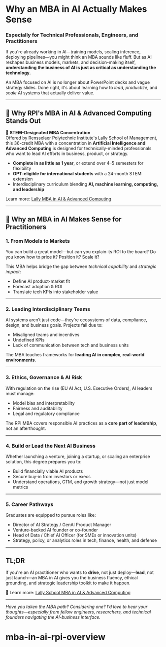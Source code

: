 # Why an MBA in AI Actually Makes Sense  
### Especially for Technical Professionals, Engineers, and Practitioners

If you're already working in AI—training models, scaling inference, deploying pipelines—you might think an MBA sounds like fluff. But as AI reshapes business models, markets, and decision-making itself, **understanding the business of AI is just as critical as understanding the technology**.

An MBA focused on AI is no longer about PowerPoint decks and vague strategy slides. Done right, it's about learning how to *lead*, *productize*, and *scale* AI systems that actually deliver value.

---

## 🎯 Why RPI's MBA in AI & Advanced Computing Stands Out

📍 **STEM-Designated MBA Concentration**  
Offered by Rensselaer Polytechnic Institute's Lally School of Management, this 36-credit MBA with a concentration in **Artificial Intelligence and Advanced Computing** is designed for technically-minded professionals who want to lead AI efforts in business, product, or strategy.

- **Complete in as little as 1 year**, or extend over 4–5 semesters for flexibility  
- **OPT-eligible for international students** with a 24-month STEM extension  
- Interdisciplinary curriculum blending **AI, machine learning, computing, and leadership**

Learn more: [Lally MBA in AI & Advanced Computing](https://lally.rpi.edu/graduate-programs/artificial-intelligence-and-advanced-computing-stem-designated)

---

## 🧠 Why an MBA in AI Makes Sense for Practitioners

### 1. From Models to Markets
You can build a great model—but can you explain its ROI to the board? Do you know how to price it? Position it? Scale it?

This MBA helps bridge the gap between *technical capability* and *strategic impact*:
- Define AI product-market fit  
- Forecast adoption & ROI  
- Translate tech KPIs into stakeholder value  

---

### 2. Leading Interdisciplinary Teams
AI systems aren’t just code—they’re ecosystems of data, compliance, design, and business goals. Projects fail due to:
- Misaligned teams and incentives  
- Undefined KPIs  
- Lack of communication between tech and business units  

The MBA teaches frameworks for **leading AI in complex, real-world environments**.

---

### 3. Ethics, Governance & AI Risk
With regulation on the rise (EU AI Act, U.S. Executive Orders), AI leaders must manage:
- Model bias and interpretability  
- Fairness and auditability  
- Legal and regulatory compliance

The RPI MBA covers responsible AI practices as a **core part of leadership**, not an afterthought.

---

### 4. Build or Lead the Next AI Business
Whether launching a venture, joining a startup, or scaling an enterprise solution, this degree prepares you to:
- Build financially viable AI products  
- Secure buy-in from investors or execs  
- Understand operations, GTM, and growth strategy—not just model metrics

---

### 5. Career Pathways
Graduates are equipped to pursue roles like:
- Director of AI Strategy / GenAI Product Manager  
- Venture-backed AI founder or co-founder  
- Head of Data / Chief AI Officer (for SMEs or innovation units)  
- Strategy, policy, or analytics roles in tech, finance, health, and defense

---

## TL;DR
If you're an AI practitioner who wants to **drive**, not just deploy—**lead**, not just launch—an MBA in AI gives you the business fluency, ethical grounding, and strategic leadership toolkit to make it happen.

🧭 Learn more: [Lally School MBA in AI & Advanced Computing](https://lally.rpi.edu/graduate-programs/artificial-intelligence-and-advanced-computing-stem-designated)

---

*Have you taken the MBA path? Considering one? I'd love to hear your thoughts—especially from fellow engineers, researchers, and technical founders navigating the AI-business interface.*
# mba-in-ai-rpi-overview
